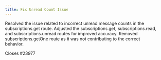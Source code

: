 ```yaml
---
title: Fix Unread Count Issue
---
```


Resolved the issue related to incorrect unread message counts in the subscriptions.get route. Adjusted the subscriptions.get, subscriptions.read, and subscriptions.unread routes for improved accuracy. Removed subscriptions.getOne route as it was not contributing to the correct behavior.

Closes #23977
